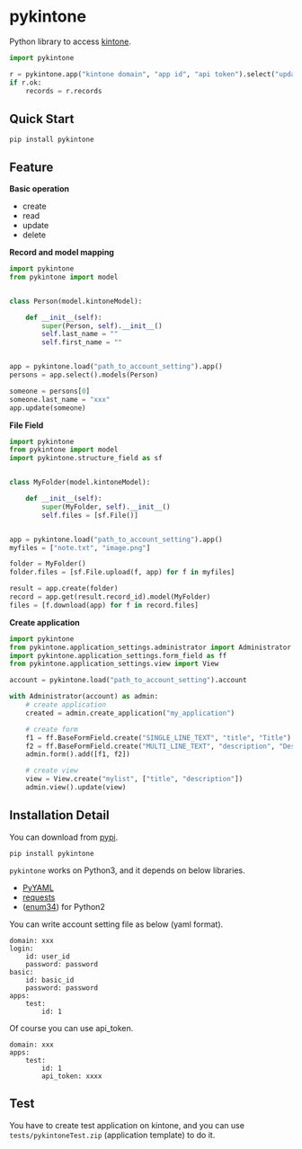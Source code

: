 # pykintone

Python library to access [kintone](https://kintone.cybozu.com).

```python
import pykintone

r = pykintone.app("kintone domain", "app id", "api token").select("updated_time > NOW()")
if r.ok:
    records = r.records
```

## Quick Start

```
pip install pykintone
```

## Feature

**Basic operation**

* create
* read
* update
* delete

**Record and model mapping**

```python
import pykintone
from pykintone import model


class Person(model.kintoneModel):

    def __init__(self):
        super(Person, self).__init__()
        self.last_name = ""
        self.first_name = ""


app = pykintone.load("path_to_account_setting").app()
persons = app.select().models(Person)

someone = persons[0]
someone.last_name = "xxx"
app.update(someone)

```

**File Field**

```python
import pykintone
from pykintone import model
import pykintone.structure_field as sf


class MyFolder(model.kintoneModel):

    def __init__(self):
        super(MyFolder, self).__init__()
        self.files = [sf.File()]


app = pykintone.load("path_to_account_setting").app()
myfiles = ["note.txt", "image.png"]

folder = MyFolder()
folder.files = [sf.File.upload(f, app) for f in myfiles]

result = app.create(folder)
record = app.get(result.record_id).model(MyFolder)
files = [f.download(app) for f in record.files]
```

**Create application**

```python
import pykintone
from pykintone.application_settings.administrator import Administrator
import pykintone.application_settings.form_field as ff
from pykintone.application_settings.view import View

account = pykintone.load("path_to_account_setting").account

with Administrator(account) as admin:
    # create application
    created = admin.create_application("my_application")

    # create form
    f1 = ff.BaseFormField.create("SINGLE_LINE_TEXT", "title", "Title")
    f2 = ff.BaseFormField.create("MULTI_LINE_TEXT", "description", "Desc")
    admin.form().add([f1, f2])

    # create view
    view = View.create("mylist", ["title", "description"])
    admin.view().update(view)
```


## Installation Detail

You can download from [pypi](https://pypi.python.org/pypi/pykintone).

```
pip install pykintone
```

`pykintone` works on Python3, and it depends on below libraries.

* [PyYAML](http://pyyaml.org/wiki/PyYAML)
* [requests](http://docs.python-requests.org/en/latest/)
* ([enum34](https://pypi.python.org/pypi/enum34)) for Python2

You can write account setting file as below (yaml format).

```
domain: xxx
login:
    id: user_id
    password: password
basic:
    id: basic_id
    password: password
apps:
    test:
        id: 1
```

Of course you can use api_token. 

```
domain: xxx
apps:
    test:
        id: 1
        api_token: xxxx
```

## Test

You have to create test application on kintone, and you can use `tests/pykintoneTest.zip` (application template) to do it.
